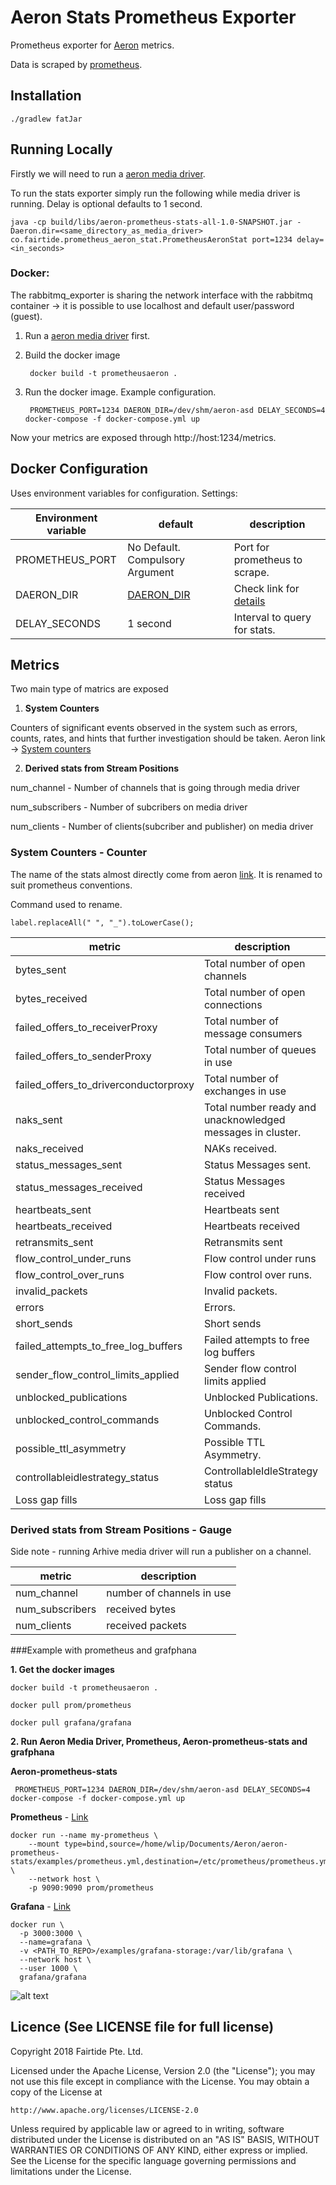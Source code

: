 # Aeron Stats Prometheus Exporter  

Prometheus exporter for [Aeron](https://github.com/real-logic/aeron) metrics.

Data is scraped by [prometheus](https://prometheus.io).


## Installation
```$xslt
./gradlew fatJar
```
## Running Locally

Firstly we will need to run a [aeron media driver](https://github.com/real-logic/aeron).

To run the stats exporter simply run the following while media driver is running. Delay is optional defaults to 1 second.
```$xslt
java -cp build/libs/aeron-prometheus-stats-all-1.0-SNAPSHOT.jar -Daeron.dir=<same_directory_as_media_driver> co.fairtide.prometheus_aeron_stat.PrometheusAeronStat port=1234 delay=<in_seconds>
```

### Docker:

The rabbitmq_exporter is sharing the network interface with the rabbitmq container -> it is possible to use localhost and default user/password (guest).

1.  Run a [aeron media driver](https://github.com/real-logic/aeron) first.


2. Build the docker image

        docker build -t prometheusaeron .
        
3. Run the docker image. Example configuration.

        PROMETHEUS_PORT=1234 DAERON_DIR=/dev/shm/aeron-asd DELAY_SECONDS=4   docker-compose -f docker-compose.yml up

Now your metrics are exposed through http://host:1234/metrics.

## Docker Configuration

Uses environment variables for configuration.
Settings:

Environment variable|default|description
--------------------|-------|------------
PROMETHEUS_PORT | No Default. Compulsory Argument| Port for prometheus to scrape.
DAERON_DIR | [DAERON_DIR](https://github.com/real-logic/aeron) | Check link for [details](https://github.com/real-logic/aeron)
DELAY_SECONDS | 1 second | Interval to query for stats. 


## Metrics

Two main type of matrics are exposed 

1. **System Counters**

Counters of significant events observed in the system such as errors, counts, rates, and hints that further investigation should be taken.
Aeron link -> [System counters](https://github.com/real-logic/aeron/wiki/Monitoring-and-Debugging) 

2. **Derived stats from Stream Positions**

num_channel - Number of channels that is going through media driver

num_subscribers - Number of subcribers on media driver

num_clients - Number of clients(subcriber and publisher) on media driver


### System Counters - Counter

The name of the stats almost directly come from aeron [link](https://github.com/real-logic/aeron/blob/master/aeron-driver/src/main/java/io/aeron/driver/status/SystemCounterDescriptor.java). It is renamed to suit prometheus conventions.

Command used to rename.
```$xslt
label.replaceAll(" ", "_").toLowerCase();
```

metric | description
-------| ------------
|bytes_sent | Total number of open channels|
|bytes_received | Total number of open connections|
|failed_offers_to_receiverProxy | Total number of message consumers|
|failed_offers_to_senderProxy | Total number of queues in use|
|failed_offers_to_driverconductorproxy | Total number of exchanges in use|
|naks_sent | Total number ready and unacknowledged messages in cluster.|
|naks_received | NAKs received.|
|status_messages_sent | Status Messages sent.|
|status_messages_received | Status Messages received|
|heartbeats_sent | Heartbeats sent|
|heartbeats_received | Heartbeats received|
|retransmits_sent | Retransmits sent|
|flow_control_under_runs | Flow control under runs|
|flow_control_over_runs | Flow control over runs.|
|invalid_packets | Invalid packets.|
|errors | Errors.|
|short_sends | Short sends|
|failed_attempts_to_free_log_buffers | Failed attempts to free log buffers|
|sender_flow_control_limits_applied | Sender flow control limits applied|
|unblocked_publications | Unblocked Publications.|
|unblocked_control_commands | Unblocked Control Commands.|
|possible_ttl_asymmetry | Possible TTL Asymmetry.|
|controllableidlestrategy_status | ControllableIdleStrategy status|
|Loss gap fills | Loss gap fills|

### Derived stats from Stream Positions - Gauge

Side note - running Arhive media driver will run a publisher on a channel.

metric | description
-------| ------------
|num_channel|number of channels in use|
|num_subscribers|received bytes|
|num_clients|received packets|


###Example with prometheus and grafphana

**1. Get the docker images**

```$xslt
docker build -t prometheusaeron .
```
```$xslt
docker pull prom/prometheus
```
```$xslt
docker pull grafana/grafana
```
**2. Run Aeron Media Driver, Prometheus, Aeron-prometheus-stats and grafphana**

**Aeron-prometheus-stats**

```$xslt
 PROMETHEUS_PORT=1234 DAERON_DIR=/dev/shm/aeron-asd DELAY_SECONDS=4   docker-compose -f docker-compose.yml up
```

**Prometheus** - [Link](https://docs.docker.com/config/thirdparty/prometheus/#configure-and-run-prometheus)

```$xslt
docker run --name my-prometheus \
    --mount type=bind,source=/home/wlip/Documents/Aeron/aeron-prometheus-stats/examples/prometheus.yml,destination=/etc/prometheus/prometheus.yml \
    --network host \
    -p 9090:9090 prom/prometheus
```

**Grafana** - [Link](http://docs.grafana.org/installation/docker/)

```$xslt
docker run \
  -p 3000:3000 \
  --name=grafana \
  -v <PATH_TO_REPO>/examples/grafana-storage:/var/lib/grafana \
  --network host \
  --user 1000 \
  grafana/grafana
```

![alt text](https://raw.githubusercontent.com/fairtide/aeron-prometheus-stat/develop/examples/Screenshots/GrafanaExample.png)


## Licence (See LICENSE file for full license)
Copyright 2018 Fairtide Pte. Ltd.

Licensed under the Apache License, Version 2.0 (the "License");
you may not use this file except in compliance with the License.
You may obtain a copy of the License at

    http://www.apache.org/licenses/LICENSE-2.0

Unless required by applicable law or agreed to in writing, software
distributed under the License is distributed on an "AS IS" BASIS,
WITHOUT WARRANTIES OR CONDITIONS OF ANY KIND, either express or implied.
See the License for the specific language governing permissions and
limitations under the License.